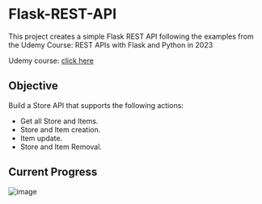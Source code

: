 # Flask-REST-API

This project creates a simple Flask REST API following the examples from the Udemy Course: REST APIs with Flask and Python in 2023

Udemy course: [click here](udemy.com/course/rest-api-flask-and-python/)

## Objective

Build a Store API that supports the following actions:

- Get all Store and Items.
- Store and Item creation.
- Item update.
- Store and Item Removal.

## Current Progress

![image](https://github.com/kevinknights29/Flask-REST-API/assets/74464814/8a6f0543-ecda-411d-b72f-e600451e0847)
